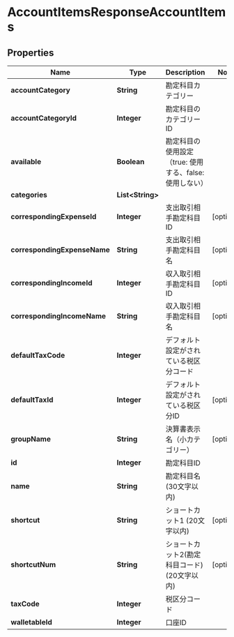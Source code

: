 

# AccountItemsResponseAccountItems


## Properties

Name | Type | Description | Notes
------------ | ------------- | ------------- | -------------
**accountCategory** | **String** | 勘定科目カテゴリー | 
**accountCategoryId** | **Integer** | 勘定科目のカテゴリーID | 
**available** | **Boolean** | 勘定科目の使用設定（true: 使用する、false: 使用しない） | 
**categories** | **List&lt;String&gt;** |  | 
**correspondingExpenseId** | **Integer** | 支出取引相手勘定科目ID |  [optional]
**correspondingExpenseName** | **String** | 支出取引相手勘定科目名 |  [optional]
**correspondingIncomeId** | **Integer** | 収入取引相手勘定科目ID |  [optional]
**correspondingIncomeName** | **String** | 収入取引相手勘定科目名 |  [optional]
**defaultTaxCode** | **Integer** | デフォルト設定がされている税区分コード | 
**defaultTaxId** | **Integer** | デフォルト設定がされている税区分ID |  [optional]
**groupName** | **String** | 決算書表示名（小カテゴリー） |  [optional]
**id** | **Integer** | 勘定科目ID | 
**name** | **String** | 勘定科目名 (30文字以内) | 
**shortcut** | **String** | ショートカット1 (20文字以内) |  [optional]
**shortcutNum** | **String** | ショートカット2(勘定科目コード) (20文字以内) |  [optional]
**taxCode** | **Integer** | 税区分コード | 
**walletableId** | **Integer** | 口座ID | 



